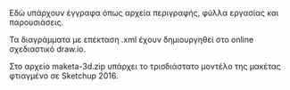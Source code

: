 Εδώ υπάρχουν έγγραφα όπως αρχεία περιγραφής, φύλλα εργασίας και παρουσιάσεις.

Τα διαγράμματα με επέκταση .xml έχουν δημιουργηθεί στο online σχεδιαστικό draw.io.

Στο αρχείο maketa-3d.zip υπάρχει το τρισδιάστατο μοντέλο της μακέτας φτιαγμένο σε Sketchup 2016.
